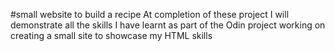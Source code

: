 #small website to build a recipe
At completion of these project I will demonstrate all the skills I have learnt as part of the Odin project working on creating a small site to showcase my HTML skills